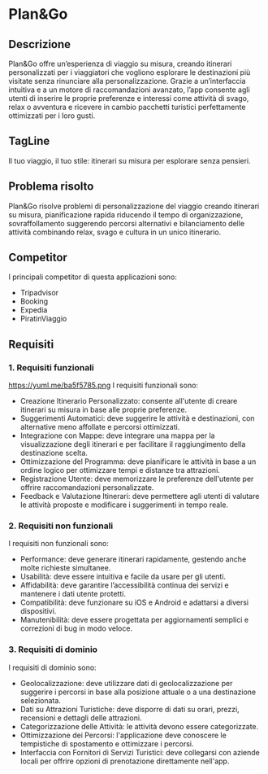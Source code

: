 # Plan&Go
## Descrizione
Plan&Go offre un’esperienza di viaggio su misura, creando itinerari personalizzati per i viaggiatori che vogliono esplorare le destinazioni più visitate senza rinunciare alla personalizzazione. Grazie a un’interfaccia intuitiva e a un motore di raccomandazioni avanzato, l’app consente agli utenti di inserire le proprie preferenze e interessi come attività di svago, relax o avventura e ricevere in cambio pacchetti turistici perfettamente ottimizzati per i loro gusti.
## TagLine
Il tuo viaggio, il tuo stile: itinerari su misura per esplorare senza pensieri.
## Problema risolto
Plan&Go risolve problemi di personalizzazione del viaggio creando itinerari su misura, pianificazione rapida riducendo il tempo di organizzazione, sovraffollamento suggerendo percorsi alternativi e bilanciamento delle attività combinando relax, svago e cultura in un unico itinerario.
## Competitor
I principali competitor di questa applicazioni sono:
- Tripadvisor
- Booking
- Expedia
- PiratinViaggio
## Requisiti
### 1. Requisiti funzionali
https://yuml.me/ba5f5785.png
I requisiti funzionali sono:
- Creazione Itinerario Personalizzato: consente all'utente di creare itinerari su misura in base alle proprie preferenze.
- Suggerimenti Automatici: deve suggerire le attività e destinazioni, con alternative meno affollate e percorsi ottimizzati.
- Integrazione con Mappe: deve integrare una mappa per la visualizzazione degli itinerari e per facilitare il raggiungimento della destinazione scelta.
- Ottimizzazione del Programma: deve pianificare le attività in base a un ordine logico per ottimizzare tempi e distanze tra attrazioni.
- Registrazione Utente: deve memorizzare le preferenze dell'utente per offrire raccomandazioni personalizzate.
- Feedback e Valutazione Itinerari: deve permettere agli utenti di valutare le attività proposte e modificare i suggerimenti in tempo reale.
### 2. Requisiti non funzionali 
I requisiti non funzionali sono:
- Performance: deve generare itinerari rapidamente, gestendo anche molte richieste simultanee.
- Usabilità: deve essere intuitiva e facile da usare per gli utenti.
- Affidabilità: deve garantire l’accessibilità continua dei servizi e mantenere i dati utente protetti.
- Compatibilità: deve funzionare su iOS e Android e adattarsi a diversi dispositivi.
- Manutenibilità: deve essere progettata per aggiornamenti semplici e correzioni di bug in modo veloce.
### 3. Requisiti di dominio
I requisiti di dominio sono:
- Geolocalizzazione: deve utilizzare dati di geolocalizzazione per suggerire i percorsi in base alla posizione attuale o a una destinazione selezionata.
- Dati su Attrazioni Turistiche: deve disporre di dati su orari, prezzi, recensioni e dettagli delle attrazioni.
- Categorizzazione delle Attività: le attività devono essere categorizzate. 
- Ottimizzazione dei Percorsi: l'applicazione deve conoscere le tempistiche di spostamento e ottimizzare i percorsi.
- Interfaccia con Fornitori di Servizi Turistici: deve collegarsi con aziende locali per offrire opzioni di prenotazione direttamente nell'app.
